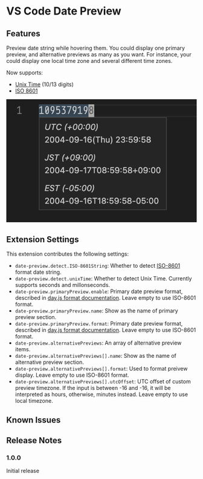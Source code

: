 # VS Code Date Preview

## Features

Preview date string while hovering them. You could display one primary preview, and alternative previews as many as you want. For instance, your could display one local time zone and several different time zones.

Now supports:

* [Unix Time](https://en.wikipedia.org/wiki/Unix_time) (10/13 digits)
* [ISO 8601](https://en.wikipedia.org/wiki/ISO_8601)

![Preview](resources/readme/preview.png)

## Extension Settings

This extension contributes the following settings:

* `date-preview.detect.ISO-8601String`: Whether to detect [ISO-8601](https://en.wikipedia.org/wiki/ISO_8601) format date string.
* `date-preview.detect.unixTime`: Whether to detect Unix Time. Currently supports seconds and millonseconds.
* `date-preview.primaryPreview.enable`: Primary date preview format, described in [day.js format documentation](https://day.js.org/docs/en/display/format). Leave empty to use ISO-8601 format.
* `date-preview.primaryPreview.name`: Show as the name of primary preview section.
* `date-preview.primaryPreview.format`: Primary date preview format, described in [day.js format documentation](https://day.js.org/docs/en/display/format). Leave empty to use ISO-8601 format.
* `date-preview.alternativePreviews`: An array of alternative preview items.
* `date-preview.alternativePreviews[].name`: Show as the name of alternative preview section.
* `date-preview.alternativePreviews[].format`: Used to format preivew display. Leave empty to use ISO-8601 format.
* `date-preview.alternativePreviews[].utcOffset`: UTC offset of custom preview timezone. If the input is between -16 and -16, it will be interpreted as hours, otherwise, minutes instead. Leave empty to use local timezone.

## Known Issues

## Release Notes

### 1.0.0

Initial release


